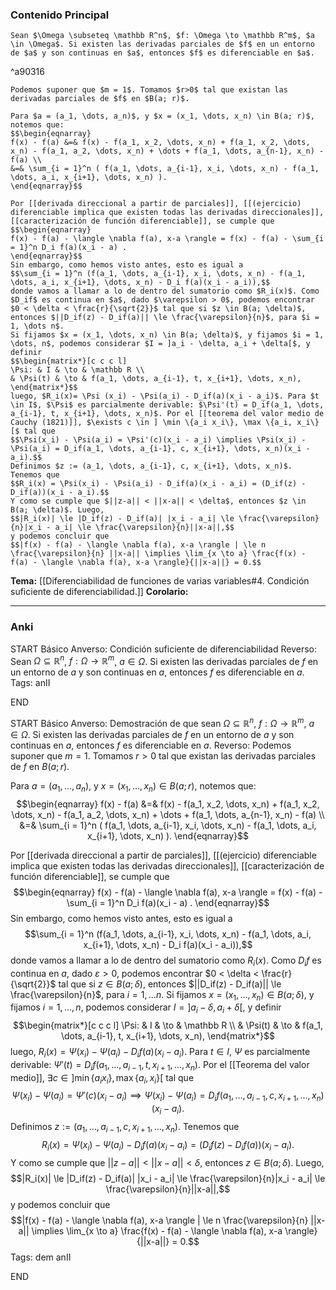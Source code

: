 ### Contenido Principal

```ad-theorem
Sean $\Omega \subseteq \mathbb R^n$, $f: \Omega \to \mathbb R^m$, $a \in \Omega$. Si existen las derivadas parciales de $f$ en un entorno de $a$ y son continuas en $a$, entonces $f$ es diferenciable en $a$.
```

^a90316

```ad-proof
Podemos suponer que $m = 1$. Tomamos $r>0$ tal que existan las derivadas parciales de $f$ en $B(a; r)$.

Para $a = (a_1, \dots, a_n)$, y $x = (x_1, \dots, x_n) \in B(a; r)$, notemos que:
$$\begin{eqnarray}
f(x) - f(a) &=& f(x) - f(a_1, x_2, \dots, x_n) + f(a_1, x_2, \dots, x_n) - f(a_1, a_2, \dots, x_n) + \dots + f(a_1, \dots, a_{n-1}, x_n) - f(a) \\
&=& \sum_{i = 1}^n ( f(a_1, \dots, a_{i-1}, x_i, \dots, x_n) - f(a_1, \dots, a_i, x_{i+1}, \dots, x_n) ).
\end{eqnarray}$$

Por [[derivada direccional a partir de parciales]], [[(ejercicio) diferenciable implica que existen todas las derivadas direccionales]], [[caracterización de función diferenciable]], se cumple que
$$\begin{eqnarray}
f(x) - f(a) - \langle \nabla f(a), x-a \rangle = f(x) - f(a) - \sum_{i = 1}^n D_i f(a)(x_i - a) .
\end{eqnarray}$$
Sin embargo, como hemos visto antes, esto es igual a
$$\sum_{i = 1}^n (f(a_1, \dots, a_{i-1}, x_i, \dots, x_n) - f(a_1, \dots, a_i, x_{i+1}, \dots, x_n) - D_i f(a)(x_i - a_i)),$$
donde vamos a llamar a lo de dentro del sumatorio como $R_i(x)$. Como $D_if$ es continua en $a$, dado $\varepsilon > 0$, podemos encontrar $0 < \delta < \frac{r}{\sqrt{2}}$ tal que si $z \in B(a; \delta)$, entonces $||D_if(z) - D_if(a)|| \le \frac{\varepsilon}{n}$, para $i = 1, \dots n$.
Si fijamos $x = (x_1, \dots, x_n) \in B(a; \delta)$, y fijamos $i = 1, \dots, n$, podemos considerar $I = ]a_i - \delta, a_i + \delta[$, y definir
$$\begin{matrix*}[c c c l]
\Psi: & I & \to & \mathbb R \\
& \Psi(t) & \to & f(a_1, \dots, a_{i-1}, t, x_{i+1}, \dots, x_n),
\end{matrix*}$$
luego, $R_i(x)= \Psi (x_i) - \Psi(a_i) - D_if(a)(x_i - a_i)$. Para $t \in I$, $\Psi$ es parcialmente derivable: $\Psi'(t) = D_if(a_1, \dots, a_{i-1}, t, x_{i+1}, \dots, x_n)$. Por el [[teorema del valor medio de Cauchy (1821)]], $\exists c \in ] \min \{a_i x_i\}, \max \{a_i, x_i\} [$ tal que 
$$\Psi(x_i) - \Psi(a_i) = \Psi'(c)(x_i - a_i) \implies \Psi(x_i) - \Psi(a_i) = D_if(a_1, \dots, a_{i-1}, c, x_{i+1}, \dots, x_n)(x_i - a_i).$$
Definimos $z := (a_1, \dots, a_{i-1}, c, x_{i+1}, \dots, x_n)$. Tenemos que
$$R_i(x) = \Psi(x_i) - \Psi(a_i) - D_if(a)(x_i - a_i) = (D_if(z) - D_if(a))(x_i - a_i).$$
Y como se cumple que $||z-a|| < ||x-a|| < \delta$, entonces $z \in B(a; \delta)$. Luego,
$$|R_i(x)| \le |D_if(z) - D_if(a)| |x_i - a_i| \le \frac{\varepsilon}{n}|x_i - a_i| \le \frac{\varepsilon}{n}||x-a||,$$
y podemos concluir que
$$|f(x) - f(a) - \langle \nabla f(a), x-a \rangle | \le n \frac{\varepsilon}{n} ||x-a|| \implies \lim_{x \to a} \frac{f(x) - f(a) - \langle \nabla f(a), x-a \rangle}{||x-a||} = 0.$$
```

**Tema:** [[Diferenciabilidad de funciones de varias variables#4. Condición suficiente de diferenciabilidad.]]
**Corolario:**

---
### Anki

START
Básico
Anverso: Condición suficiente de diferenciabilidad
Reverso: Sean $\Omega \subseteq \mathbb R^n$, $f: \Omega \to \mathbb R^m$, $a \in \Omega$. Si existen las derivadas parciales de $f$ en un entorno de $a$ y son continuas en $a$, entonces $f$ es diferenciable en $a$.
Tags: anII
<!--ID: 1729160606429-->
END

START
Básico
Anverso: Demostración de que sean $\Omega \subseteq \mathbb R^n$, $f: \Omega \to \mathbb R^m$, $a \in \Omega$. Si existen las derivadas parciales de $f$ en un entorno de $a$ y son continuas en $a$, entonces $f$ es diferenciable en $a$.
Reverso: Podemos suponer que $m = 1$. Tomamos $r>0$ tal que existan las derivadas parciales de $f$ en $B(a; r)$.

Para $a = (a_1, \dots, a_n)$, y $x = (x_1, \dots, x_n) \in B(a; r)$, notemos que:
$$\begin{eqnarray}
f(x) - f(a) &=& f(x) - f(a_1, x_2, \dots, x_n) + f(a_1, x_2, \dots, x_n) - f(a_1, a_2, \dots, x_n) + \dots + f(a_1, \dots, a_{n-1}, x_n) - f(a) \\
&=& \sum_{i = 1}^n ( f(a_1, \dots, a_{i-1}, x_i, \dots, x_n) - f(a_1, \dots, a_i, x_{i+1}, \dots, x_n) ).
\end{eqnarray}$$

Por [[derivada direccional a partir de parciales]], [[(ejercicio) diferenciable implica que existen todas las derivadas direccionales]], [[caracterización de función diferenciable]], se cumple que
$$\begin{eqnarray}
f(x) - f(a) - \langle \nabla f(a), x-a \rangle = f(x) - f(a) - \sum_{i = 1}^n D_i f(a)(x_i - a) .
\end{eqnarray}$$
Sin embargo, como hemos visto antes, esto es igual a
$$\sum_{i = 1}^n (f(a_1, \dots, a_{i-1}, x_i, \dots, x_n) - f(a_1, \dots, a_i, x_{i+1}, \dots, x_n) - D_i f(a)(x_i - a_i)),$$
donde vamos a llamar a lo de dentro del sumatorio como $R_i(x)$. Como $D_if$ es continua en $a$, dado $\varepsilon > 0$, podemos encontrar $0 < \delta < \frac{r}{\sqrt{2}}$ tal que si $z \in B(a; \delta)$, entonces $||D_if(z) - D_if(a)|| \le \frac{\varepsilon}{n}$, para $i = 1, \dots n$.
Si fijamos $x = (x_1, \dots, x_n) \in B(a; \delta)$, y fijamos $i = 1, \dots, n$, podemos considerar $I = ]a_i - \delta, a_i + \delta[$, y definir
$$\begin{matrix*}[c c c l]
\Psi: & I & \to & \mathbb R \\
& \Psi(t) & \to & f(a_1, \dots, a_{i-1}, t, x_{i+1}, \dots, x_n),
\end{matrix*}$$
luego, $R_i(x)= \Psi (x_i) - \Psi(a_i) - D_if(a)(x_i - a_i)$. Para $t \in I$, $\Psi$ es parcialmente derivable: $\Psi'(t) = D_if(a_1, \dots, a_{i-1}, t, x_{i+1}, \dots, x_n)$. Por el [[Teorema del valor medio]], $\exists c \in ] \min \{a_i x_i\}, \max \{a_i, x_i\} [$ tal que 
$$\Psi(x_i) - \Psi(a_i) = \Psi'(c)(x_i - a_i) \implies \Psi(x_i) - \Psi(a_i) = D_if(a_1, \dots, a_{i-1}, c, x_{i+1}, \dots, x_n)(x_i - a_i).$$
Definimos $z := (a_1, \dots, a_{i-1}, c, x_{i+1}, \dots, x_n)$. Tenemos que
$$R_i(x) = \Psi(x_i) - \Psi(a_i) - D_if(a)(x_i - a_i) = (D_if(z) - D_if(a))(x_i - a_i).$$
Y como se cumple que $||z-a|| < ||x-a|| < \delta$, entonces $z \in B(a; \delta)$. Luego,
$$|R_i(x)| \le |D_if(z) - D_if(a)| |x_i - a_i| \le \frac{\varepsilon}{n}|x_i - a_i| \le \frac{\varepsilon}{n}||x-a||,$$
y podemos concluir que
$$|f(x) - f(a) - \langle \nabla f(a), x-a \rangle | \le n \frac{\varepsilon}{n} ||x-a|| \implies \lim_{x \to a} \frac{f(x) - f(a) - \langle \nabla f(a), x-a \rangle}{||x-a||} = 0.$$
Tags: dem anII
<!--ID: 1729160606431-->
END

